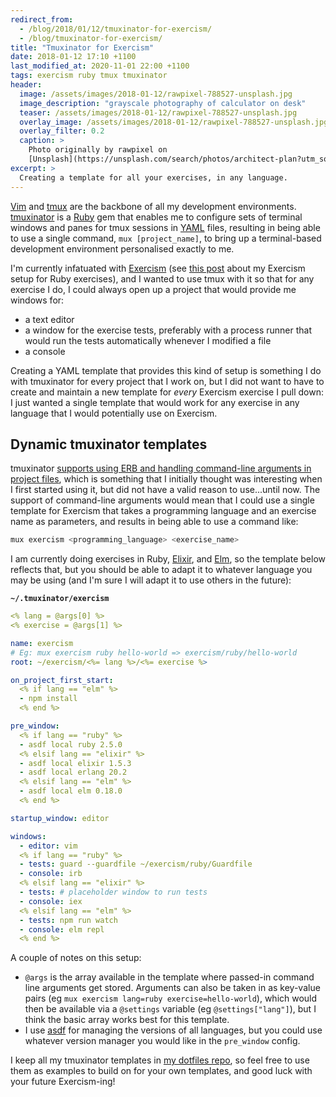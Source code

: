 ```yaml
---
redirect_from:
  - /blog/2018/01/12/tmuxinator-for-exercism/
  - /blog/tmuxinator-for-exercism/
title: "Tmuxinator for Exercism"
date: 2018-01-12 17:10 +1100
last_modified_at: 2020-11-01 22:00 +1100
tags: exercism ruby tmux tmuxinator
header:
  image: /assets/images/2018-01-12/rawpixel-788527-unsplash.jpg
  image_description: "grayscale photography of calculator on desk"
  teaser: /assets/images/2018-01-12/rawpixel-788527-unsplash.jpg
  overlay_image: /assets/images/2018-01-12/rawpixel-788527-unsplash.jpg
  overlay_filter: 0.2
  caption: >
    Photo originally by rawpixel on
    [Unsplash](https://unsplash.com/search/photos/architect-plan?utm_source=unsplash&utm_medium=referral&utm_content=creditCopyText)
excerpt: >
  Creating a template for all your exercises, in any language.
---
```


[Vim][] and [tmux][] are the backbone of all my development environments.
[tmuxinator][] is a [Ruby][] gem that enables me to configure sets of
terminal windows and panes for tmux sessions in [YAML][] files, resulting in
being able to use a single command, `mux [project_name]`, to bring up a
terminal-based development environment personalised exactly to me.

I'm currently infatuated with [Exercism][] (see
[this post][setting-up-a-ruby-development-environment-for-exercism] about my
Exercism setup for Ruby exercises), and I wanted to use tmux with it so that
for any exercise I do, I could always open up a project that would provide me
windows for:

- a text editor
- a window for the exercise tests, preferably with a process runner that would
  run the tests automatically whenever I modified a file
- a console

Creating a YAML template that provides this kind of setup is something I do
with tmuxinator for every project that I work on, but I did not want to have
to create and maintain a new template for _every_ Exercism exercise I pull down:
I just wanted a single template that would work for any exercise in any language
that I would potentially use on Exercism.

## Dynamic tmuxinator templates

tmuxinator [supports using ERB and handling command-line arguments in project
files][tmuxinator-erb], which is something that I initially thought was
interesting when I first started using it, but did not have a valid reason to
use...until now. The support of command-line arguments would mean that I could
use a single template for Exercism that takes a programming language and
an exercise name as parameters, and results in being able to use a command like:

```sh
mux exercism <programming_language> <exercise_name>
```

I am currently doing exercises in Ruby, [Elixir][], and [Elm][], so the template
below reflects that, but you should be able to adapt it to whatever language
you may be using (and I'm sure I will adapt it to use others in the future):

**`~/.tmuxinator/exercism`**

```yaml
<% lang = @args[0] %>
<% exercise = @args[1] %>

name: exercism
# Eg: mux exercism ruby hello-world => exercism/ruby/hello-world
root: ~/exercism/<%= lang %>/<%= exercise %>

on_project_first_start:
  <% if lang == "elm" %>
  - npm install
  <% end %>

pre_window:
  <% if lang == "ruby" %>
  - asdf local ruby 2.5.0
  <% elsif lang == "elixir" %>
  - asdf local elixir 1.5.3
  - asdf local erlang 20.2
  <% elsif lang == "elm" %>
  - asdf local elm 0.18.0
  <% end %>

startup_window: editor

windows:
  - editor: vim
  <% if lang == "ruby" %>
  - tests: guard --guardfile ~/exercism/ruby/Guardfile
  - console: irb
  <% elsif lang == "elixir" %>
  - tests: # placeholder window to run tests
  - console: iex
  <% elsif lang == "elm" %>
  - tests: npm run watch
  - console: elm repl
  <% end %>
```

A couple of notes on this setup:

- `@args` is the array available in the template where passed-in command line
  arguments get stored. Arguments can also be taken in as key-value pairs
  (eg `mux exercism lang=ruby exercise=hello-world`), which would then be
  available via a `@settings` variable (eg `@settings["lang"]`), but I think
  the basic array works best for this template.
- I use [asdf][] for managing the versions of all languages, but you could use
  whatever version manager you would like in the `pre_window` config.

I keep all my tmuxinator templates in
[my dotfiles repo][dotfiles-tmuxinator-templates], so feel free to use them as
examples to build on for your own templates, and good luck with your
future Exercism-ing!

[asdf]: https://github.com/asdf-vm/asdf
[dotfiles-tmuxinator-templates]: https://github.com/paulfioravanti/dotfiles/tree/master/tmuxinator
[Elixir]: https://elixir-lang.org/
[Elm]: http://elm-lang.org/
[Exercism]: http://exercism.io/
[Ruby]: https://www.ruby-lang.org/
[setting-up-a-ruby-development-environment-for-exercism]: https://www.paulfioravanti.com/blog/setting-up-a-ruby-development-environment-for-exercism/
[tmux]: https://github.com/tmux/tmux/wiki
[tmuxinator]: https://github.com/tmuxinator/tmuxinator
[tmuxinator-erb]: https://github.com/tmuxinator/tmuxinator#erb
[Vim]: http://www.vim.org/
[YAML]: http://yaml.org/
